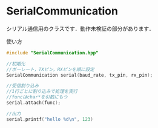 # SerialCommunication

シリアル通信用のクラスです．動作未検証の部分があります．

使い方
```cpp
#include "SerialCommunication.hpp"

//初期化
//ボーレート，TXピン，RXピンを順に設定
SerialCommunication serial(baud_rate, tx_pin, rx_pin);

//受信割り込み
//1行ごとに割り込みで処理を実行
//funcはchar*を引数にもつ
serial.attach(func);

//出力
serial.printf("hello %d\n", 123)
```